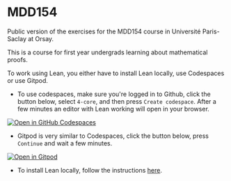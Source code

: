 # MDD154

Public version of the exercises for the MDD154 course in Université Paris-Saclay
at Orsay.

This is a course for first year undergrads learning about mathematical proofs.

To work using Lean, you either have to install Lean locally, use Codespaces or use Gitpod.

* To use codespaces, make sure you're logged in to Github, click the button below, select `4-core`, and then press `Create codespace`. After a few minutes an editor with Lean working will open in your browser.

[![Open in GitHub Codespaces](https://github.com/codespaces/badge.svg)](https://codespaces.new/PatrickMassot/MDD154)

* Gitpod is very similar to Codespaces, click the button below, press `Continue` and wait a few minutes.

[![Open in Gitpod](https://gitpod.io/button/open-in-gitpod.svg)](https://gitpod.io/#https://github.com/PatrickMassot/MDD154)
* To install Lean locally, follow the instructions [here](https://leanprover-community.github.io/get_started.html).

